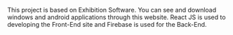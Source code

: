 This project is based on Exhibition Software. You can see and download windows and android applications through this website. React JS is used to developing the Front-End site and Firebase is used for the Back-End.
